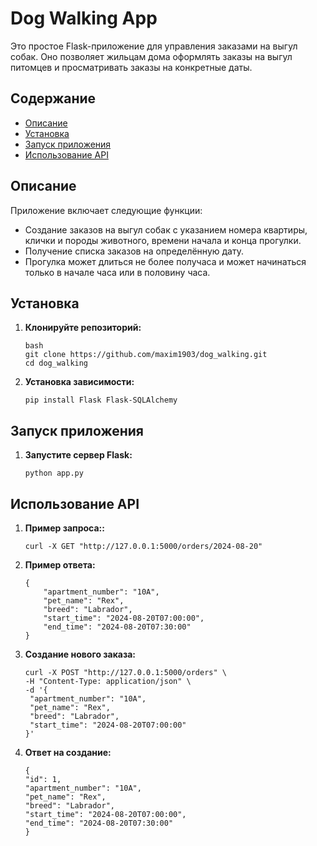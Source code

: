 # Dog Walking App

Это простое Flask-приложение для управления заказами на выгул собак. Оно позволяет жильцам дома оформлять заказы на выгул питомцев и просматривать заказы на конкретные даты.

## Содержание

- [Описание](#описание)
- [Установка](#установка)
- [Запуск приложения](#запуск-приложения)
- [Использование API](#использование-api)

## Описание

Приложение включает следующие функции:
- Создание заказов на выгул собак с указанием номера квартиры, клички и породы животного, времени начала и конца прогулки.
- Получение списка заказов на определённую дату.
- Прогулка может длиться не более получаса и может начинаться только в начале часа или в половину часа.

## Установка

1. **Клонируйте репозиторий:**
   ```[
   bash
   git clone https://github.com/maxim1903/dog_walking.git
   cd dog_walking

2. **Установка зависимости:**
    ```[
    pip install Flask Flask-SQLAlchemy

## Запуск приложения

1. **Запустите сервер Flask:**
    ```[
    python app.py

## Использование API
1. **Пример запроса::**
    ```[
    curl -X GET "http://127.0.0.1:5000/orders/2024-08-20"

2. **Пример ответа:**
    ```[
    {
        "apartment_number": "10A",
        "pet_name": "Rex",
        "breed": "Labrador",
        "start_time": "2024-08-20T07:00:00",
        "end_time": "2024-08-20T07:30:00"
    }

3. **Создание нового заказа:**
    ```[
    curl -X POST "http://127.0.0.1:5000/orders" \
   -H "Content-Type: application/json" \
   -d '{
     "apartment_number": "10A",
     "pet_name": "Rex",
     "breed": "Labrador",
     "start_time": "2024-08-20T07:00:00"
   }'

4. **Ответ на создание:**
    ```[
    {
    "id": 1,
    "apartment_number": "10A",
    "pet_name": "Rex",
    "breed": "Labrador",
    "start_time": "2024-08-20T07:00:00",
    "end_time": "2024-08-20T07:30:00"
   }
